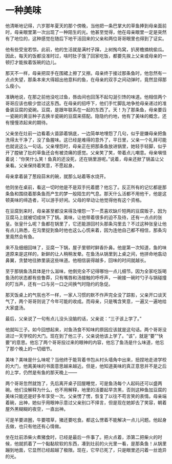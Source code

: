 # 一种美味

他清晰地记得，六岁那年夏天的那个傍晚，当他把一条巴掌大的草鱼捧到母亲面前时，母亲眼里第一次出现了一种陌生的光。他甚至觉得，他在母亲眼里一定是突然有了地位的，这种感觉在随后下地干活回来的父亲和两位哥哥眼里也得到了证实。

他有些受宠若惊。此前，他的生活就是满村子蹿，上树掏鸟窝，扒房檐摘桃偷瓜。因此，每天的饭都没准时过，啥时肚子饿了回家吃饭，都要先挨上父亲或母亲的一顿打才能挨着饭碗的边儿。

那天不一样，母亲把双手在围裙上擦了又擦。母亲终于接过那条鱼时，他忽然有一点点失望，那条本来大得超出他意料的鱼，在母亲的双手之间动弹时，竟然显得那么瘦小。

准确地说，在那之前他没吃过鱼，唇齿间也回荡不起勾涎引馋的味道。他相信两个哥哥应该也极少尝过这东西。在母亲的招呼下，他们手忙脚乱地争抢母亲递过的准备装豆腐的瓷碗。豆腐，是跟年联系在一起的东西了。天！为了那条鱼，母亲要舀一瓷碗的黄豆种子去换半瓷碗的豆腐来搭配。隐隐约约地，他有了美味的概念，还有慢慢浓起来的期待。

父亲坐在灶前一边看着火苗舔着锅底，一边简单地埋怨了几句，似乎是嫌母亲把鱼洗得太干净了，没了鱼腥味。这已经是难得的意外了，平日里，父亲一个礼拜可能也就说这么一句话。父亲埋怨时，母亲正在把那条鱼放进锅里，她轻手轻脚，似乎开了膛破了肚的草鱼还会有被烫痛的感觉。父亲笑了笑，带着点儿嘲意。母亲嗔怪着说：“你笑什么笑！鱼真的还没死，还在锅里游呢。”说着，母亲还掀了锅盖让父亲看。父亲保持着笑意，不愿起身。

母亲拿着装了葱段蒜末的碗，就那么站着等水烧开。

他则坐在桌前，看这一切时他是不是双手托着腮？他忘了。反正所有的记忆都是那条鱼和围绕着那条鱼而产生的梦一般陌生的气息。那天什么活都不用他干，他是这顿美味的缔造者，可以游手好闲。父母的举动让他觉得他有这个资格。

在豆腐到来时，母亲甚至都没来得及埋怨一下一贯喜欢缺斤短两的豆腐贩子，因为豆腐马上就被切成块下了锅。美味，让他带着很多的迫不及待，还有一点点的张皇。张皇什么呢？鱼都在锅里了，它还能游回村头那条沟里去？不过这种张皇让他有点儿熟悉，在沟里捉到鱼时他也这么心慌来着，因为连他自己都不相信，那条沟里竟然会有鱼。

来不及细细回味了，豆腐一下锅，屋子里顿时鲜香扑鼻。他是第一次知道，鱼的味道原来是这样的，新鲜的让人稍稍发晕。在鱼汤从锅里到上桌之间，他拼命地翕动鼻翼，贪婪地往肺里装这些味道。他相信装得越多，回味的时间就越长。

至于那锅鱼汤具体是什么滋味，他倒完全不记得哪怕一点儿细节。因为全家吃饭喝鱼汤的状态都有些鲁莽，只有嘴唇和汤接触的呼呼声，一碗接一碗时勺子与锅碰撞的叮当声，还有一口与另一口之间换气时隐约的急促。

那天饭桌上的气氛也不一样，一家人习惯的默不作声完全没了踪影，父亲开口谈天气了，两个哥哥则说了今年可能的收成。而母亲，只是嘴含笑意，一遍又一遍地给大家盛汤。

最后，父亲说了一句有点儿没头没脑的话，父亲说：“三子该上学了。”

他就叫三子。如今回想起来，对鱼汤食不知味的原因应该就是这句话。两个哥哥没进过一天学校的大门。现在到了他三子，父亲说他该上学了。“该”，就是“要”“快要”的意思。他忘了两个哥哥投过来的眼神的内容，他忘了鱼汤是什么味道，他忘了那个晚上的一切细节。

美味？美味是什么味呢？当他终于能背着书包从村头墙角中出来，扭捏地走进学校的大门，他离美味的书面意思越来越近。但是，他知道美味的真正意思并不是之后的上学，仍然是有鱼的那天晚上——

两个哥哥忽然就饱了，先后离开桌子回屋睡觉，可是鱼汤每个人起码还可以盛两碗。他们没解释为什么，也不用解释，地里的活要起早贪黑，否则这种鱼加豆腐的美味只能还是好多年享受一次。父亲愣了愣，恢复了以往不苟言笑的表情。母亲端着碗，出神，她似乎用眼神示意过父亲别口不择言，但是现在她卸去了笑容，朝着屋外黑糊糊的夜空，一直出神。

可是羊要进圈，牛要喂草，猪还要吃食。都这么愣着不能解决一点儿问题。他起身去做，也只有他还有心情做。

坐在灶前添柴火煮猪食时，已经是最后一件事了。把火点着，添第二把柴火的时候，他就抓着了一个黏黏软软的东西，凑到灶前的火光里一看，是那条鱼！从锅里蹦到地面，它显然已经超越了极限。现在，它早已死了，只是眼里还闪着一丝诡异的光。